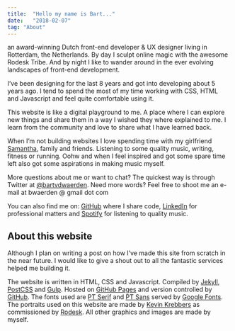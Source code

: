 ```yaml
---
title:  "Hello my name is Bart..."
date:   "2018-02-07"
tag: "About"
---
```


an award-winning Dutch front-end developer & UX designer living in Rotterdam, the Netherlands. By day I sculpt online magic with the awesome Rodesk Tribe. And by night I like to wander around in the ever evolving landscapes of front-end development.

I’ve been designing for the last 8 years and got into developing about 5 years ago. I tend to spend the most of my time working with CSS, HTML and Javascript and feel quite comfortable using it.

This website is like a digital playground to me. A place where I can explore new things and share them in a way I wished they where explained to me. I learn from the community and love to share what I have learned back.

When I’m not building websites I love spending time with my girlfriend <a href="http://samanthavolk.nl" target="_blank">Samantha</a>, family and friends. Listening to some quality music, writing, fitness or running. Oohw and when I feel inspired and got some spare time left also got some aspirations in making music myself.

More questions about me or want to chat? The quickest way is through Twitter at <a href="https://twitter.com/BartvdWaerden" target="_blank">@bartvdwaerden</a>. Need more words? Feel free to shoot me an e-mail at bwaerden @ gmail dot com

You can also find me on: <a href="https://github.com/BartvdWaerden" target="_blank">GitHub</a> where I share code, <a href="https://nl.linkedin.com/in/bartvdwaerden" target="_blank">LinkedIn</a> for professional matters and <a href="https://open.spotify.com/user/bartvdwaerden" target="_blank">Spotify</a> for listening to quality music.

## About this website

Although I plan on writing a post on how I’ve made this site from scratch in the near future. I would like to give a shout out to all the fantastic services helped me building it.

The website is written in HTML, CSS and Javascript. Compiled by <a href="https://jekyllrb.com/" target="_blank">Jekyll</a>, <a href="http://postcss.org/" target="_blank">PostCSS</a> and <a href="http://gulpjs.com/" target="_blank">Gulp</a>. Hosted on <a href="https://pages.github.com/" target="_blank">GitHub Pages</a> and version controlled by <a href="https://github.com/" target="_blank">GitHub</a>. The fonts used are <a href="https://www.google.com/fonts/specimen/PT+Serif" target="_blank">PT Serif</a> and <a href="https://www.google.com/fonts/specimen/PT+Sans" target="_blank">PT Sans</a> served by <a href="https://www.google.com/fonts" target="_blank">Google Fonts</a>. The portraits used on this website are made by <a href="http://www.krebbert.nl/" target="_blank">Kevin Krebbers</a> as commissioned by <a href="http://www.rodesk.com" target="_blank">Rodesk</a>. All other graphics and images are made by myself.
